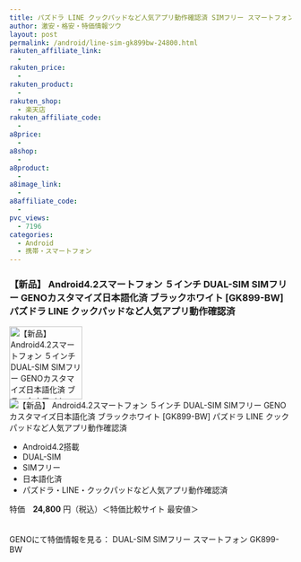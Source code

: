 ```yaml
---
title: パズドラ LINE クックパッドなど人気アプリ動作確認済 SIMフリー スマートフォン GK899-BW 特価24,800円！
author: 激安・格安・特価情報ツウ
layout: post
permalink: /android/line-sim-gk899bw-24800.html
rakuten_affiliate_link:
  - 
rakuten_price:
  - 
rakuten_product:
  - 
rakuten_shop:
  - 楽天店
rakuten_affiliate_code:
  - 
a8price:
  - 
a8shop:
  - 
a8product:
  - 
a8image_link:
  - 
a8affiliate_code:
  - 
pvc_views:
  - 7196
categories:
  - Android
  - 携帯・スマートフォン
---
```

### 【新品】 Android4.2スマートフォン ５インチ DUAL-SIM SIMフリー GENOカスタマイズ日本語化済 ブラックホワイト [GK899-BW] パズドラ LINE クックパッドなど人気アプリ動作確認済

<div class="img-bg2 img_L">
  <img border="0" alt="【新品】 Android4.2スマートフォン ５インチ DUAL-SIM SIMフリー GENOカスタマイズ日本語化済 ブラックホワイト [GK899-BW] パズドラ LINE クックパッドなど人気アプリ動作確認済" src="http://i1.wp.com/www.geno-web.jp/shopimages/genoweb/0210020000792.jpg?w=130"width="130" data-recalc-dims="1" /><br /> <img border="0" src="http://i2.wp.com/www16.a8.net/0.gif?resize=1%2C1" alt="【新品】 Android4.2スマートフォン ５インチ DUAL-SIM SIMフリー GENOカスタマイズ日本語化済 ブラックホワイト [GK899-BW] パズドラ LINE クックパッドなど人気アプリ動作確認済" data-recalc-dims="1" />
</div>

<!--more-->

  * Android4.2搭載
  * DUAL-SIM 
  * SIMフリー 
  * 日本語化済 
  * パズドラ・LINE・クックパッドなど人気アプリ動作確認済 

特価　<span class="tokka-price"><strong>24,800</strong></span> 円（税込）＜特価比較サイト 最安値＞

　  
GENOにて特価情報を見る： <span class="fs150p">DUAL-SIM SIMフリー スマートフォン GK899-BW</span>